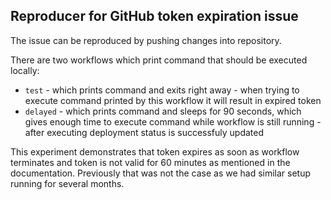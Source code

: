 ## Reproducer for GitHub token expiration issue

The issue can be reproduced by pushing changes into repository. 

There are two workflows which print command that should be executed locally:

* `test` - which prints command and exits right away - when trying to execute command printed by this workflow it will result in expired token
* `delayed` - which prints command and sleeps for 90 seconds, which gives enough time to execute command while workflow is still running - after executing deployment status is successfuly updated

This experiment demonstrates that token expires as soon as workflow terminates and token is not valid for 60 minutes as mentioned in the documentation.
Previously that was not the case as we had similar setup running for several months.
